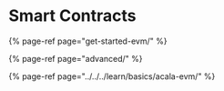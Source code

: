 # Smart Contracts

{% page-ref page="get-started-evm/" %}

{% page-ref page="advanced/" %}

{% page-ref page="../../../learn/basics/acala-evm/" %}



